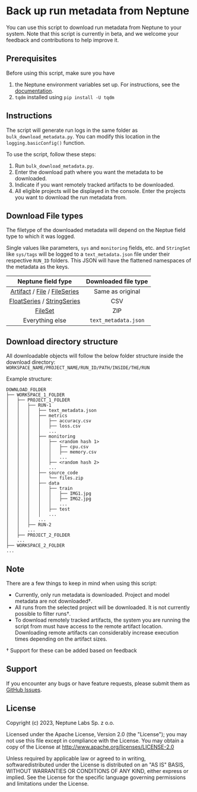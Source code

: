 # Back up run metadata from Neptune

You can use this script to download run metadata from Neptune to your system. Note that this script is currently in beta, and we welcome your feedback and contributions to help improve it.

## Prerequisites

Before using this script, make sure you have
1. the Neptune environment variables set up. For instructions, see the [documentation](https://docs.neptune.ai/setup/setting_credentials/).
2. `tqdm` installed using `pip install -U tqdm`

## Instructions

The script will generate run logs in the same folder as `bulk_download_metadata.py`. You can modify this location in the `logging.basicConfig()` function.

To use the script, follow these steps:

1. Run `bulk_download_metadata.py`.
1. Enter the download path where you want the metadata to be downloaded.
1. Indicate if you want remotely tracked artifacts to be downloaded.
1. All eligible projects will be displayed in the console. Enter the projects you want to download the run metadata from.

## Download File types
The filetype of the downloaded metadata will depend on the Neptue field type to which it was logged.

Single values like parameters, `sys` and `monitoring` fields, etc. and `StringSet` like `sys/tags` will be logged to a `text_metadata.json` file under their respective `RUN_ID` folders. This JSON will have the flattened namespaces of the metadata as the keys.

| Neptune field fype | Downloaded file type
|:---:|:---:
|[Artifact](https://docs.neptune.ai/api/field_types/#artifact) / [File](https://docs.neptune.ai/api/field_types/#file) / [FileSeries](https://docs.neptune.ai/api/field_types/#fileseries)| Same as original
| [FloatSeries](https://docs.neptune.ai/api/field_types/#floatseries) / [StringSeries](https://docs.neptune.ai/api/field_types/#stringseries) | CSV
| [FileSet](https://docs.neptune.ai/api/field_types/#fileset) | ZIP
| Everything else | `text_metadata.json` |

## Download directory structure

All downloadable objects will follow the below folder structure inside the download directory:  
`WORKSPACE_NAME/PROJECT_NAME/RUN_ID/PATH/INSIDE/THE/RUN`


Example structure:
```
DOWNLOAD_FOLDER
├── WORKSPACE_1_FOLDER
│   ├── PROJECT_1_FOLDER
│   │   ├── RUN-1
│   │   │   ├── text_metadata.json
│   │   │   ├── metrics
│   │   │   │   ├── accuracy.csv
│   │   │   │   ├── loss.csv
│   │   │   │   ...
│   │   │   ├── monitoring
│   │   │   │   ├── <random hash 1>
│   │   │   │   │   ├── cpu.csv
│   │   │   │   │   ├── memory.csv
│   │   │   │   │   ...
│   │   │   │   ├── <random hash 2>
│   │   │   │   ...
│   │   │   ├── source_code
│   │   │   │   └── files.zip
│   │   │   ├── data
│   │   │   │   ├── train
│   │   │   │   │   ├── IMG1.jpg
│   │   │   │   │   ├── IMG2.jpg
│   │   │   │   │   ...
│   │   │   │   ├── test
│   │   │   │   ...
│   │   │   ...
│   │   ├── RUN-2
│   │   ...
│   ├── PROJECT_2_FOLDER
│   ...
├── WORKSPACE_2_FOLDER
...
```

## Note

There are a few things to keep in mind when using this script:

- Currently, only run metadata is downloaded. Project and model metadata are not downloaded†.
- All runs from the selected project will be downloaded. It is not currently possible to filter runs†.
- To download remotely tracked artifacts, the system you are running the script from must have access to the remote artifact location. Downloading remote artifacts can considerably increase execution times depending on the artifact sizes.

† Support for these can be added based on feedback

## Support

If you encounter any bugs or have feature requests, please submit them as [GitHub Issues](https://github.com/neptune-ai/examples/issues).

## License

Copyright (c) 2023, Neptune Labs Sp. z o.o.

Licensed under the Apache License, Version 2.0 (the "License"); you may not use this file except in compliance with the License. You may obtain a copy of the License at http://www.apache.org/licenses/LICENSE-2.0

Unless required by applicable law or agreed to in writing, softwaredistributed under the License is distributed on an "AS IS" BASIS, WITHOUT WARRANTIES OR CONDITIONS OF ANY KIND, either express or implied.
See the License for the specific language governing permissions and limitations under the License.
